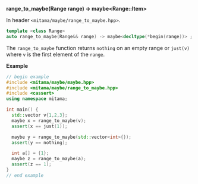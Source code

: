**range_to_maybe(Range range) -> maybe&lt;Range::Item&gt;**

In header `<mitama/maybe/range_to_maybe.hpp>`.

```cpp
template <class Range>
auto range_to_maybe(Range&& range) -> maybe<decltype(*begin(range))> ;
```

The `range_to_maybe` function returns `nothing` on an empty range or `just(v)` where `v` is the first element of the `range`.

**Example**

```cpp
// begin example
#include <mitama/maybe/maybe.hpp>
#include <mitama/maybe/range_to_maybe.hpp>
#include <cassert>
using namespace mitama;

int main() {
  std::vector v{1,2,3};
  maybe x = range_to_maybe(v);
  assert(x == just(1));

  maybe y = range_to_maybe(std::vector<int>{});
  assert(y == nothing);

  int a[] = {1};
  maybe z = range_to_maybe(a);
  assert(z == 1);
}
// end example
```
